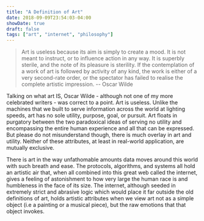 ```yaml
---
title: "A Definition of Art"
date: 2018-09-09T23:54:03-04:00
showDate: true
draft: false
tags: ["art", "internet", "philosophy"]
---
```


> Art is useless because its aim is simply to create a mood. It is not meant to instruct, or to influence action in any way. It is superbly sterile, and the note of its pleasure is sterility. If the contemplation of a work of art is followed by activity of any kind, the work is either of a very second-rate order, or the spectator has failed to realise the complete artistic impression. -- Oscar Wilde

Talking on what art IS, Oscar Wilde - although not one of my more celebrated writers - was correct to a point. Art is useless. Unlike the machines that we built to serve information across the world at lighting speeds, art has no sole utility, purpose, goal, or pursuit. Art floats in purgatory between the two paradoxical ideas of serving no utility and encompassing the entire human experience and all that can be expressed. But please do not misunderstand though, there is much overlay in art and utility. Neither of these attributes, at least in real-world application, are mutually exclusive. 

There is art in the way unfathomable amounts data moves around this world with such breath and ease. The protocols, algorithms, and systems all hold an artistic air that, when all combined into this great web called the internet, gives a feeling of astonishment to how very large the human race is and humbleness in the face of its size. The internet, although seeded in extremely strict and abrasive logic which would place it far outside the old definitions of art, holds artistic attributes when we view art not as a simple object (i.e a painting or a musical piece), but the raw emotions that that object invokes. 

